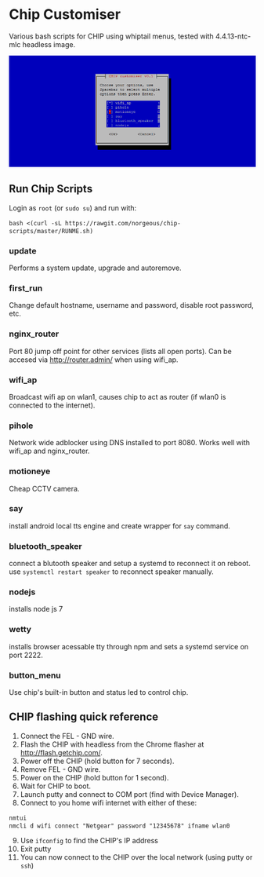 # Chip Customiser
Various bash scripts for CHIP using whiptail menus, tested with 4.4.13-ntc-mlc headless image.

![ScreenShot](preview.png)

## Run Chip Scripts
Login as `root` (or `sudo su`) and run with:
```
bash <(curl -sL https://rawgit.com/norgeous/chip-scripts/master/RUNME.sh)
```


### update
Performs a system update, upgrade and autoremove.

### first_run
Change default hostname, username and password, disable root password, etc.

### nginx_router
Port 80 jump off point for other services (lists all open ports). Can be accesed via http://router.admin/ when using wifi_ap.

### wifi_ap
Broadcast wifi ap on wlan1, causes chip to act as router (if wlan0 is connected to the internet).

### pihole
Network wide adblocker using DNS installed to port 8080. Works well with wifi_ap and nginx_router.

### motioneye
Cheap CCTV camera.

### say
install android local tts engine and create wrapper for `say` command.

### bluetooth_speaker
connect a blutooth speaker and setup a systemd to reconnect it on reboot.
use `systemctl restart speaker` to reconnect speaker manually.

### nodejs
installs node js 7

### wetty
installs browser acessable tty through npm and sets a systemd service on port 2222.

### button_menu
Use chip's built-in button and status led to control chip.


## CHIP flashing quick reference
1. Connect the FEL - GND wire.
2. Flash the CHIP with headless from the Chrome flasher at http://flash.getchip.com/.
3. Power off the CHIP (hold button for 7 seconds).
4. Remove FEL - GND wire.
5. Power on the CHIP (hold button for 1 second).
6. Wait for CHIP to boot.
7. Launch putty and connect to COM port (find with Device Manager).
8. Connect to you home wifi internet with either of these:
```
nmtui
nmcli d wifi connect "Netgear" password "12345678" ifname wlan0
```
9. Use `ifconfig` to find the CHIP's IP address
10. Exit putty
11. You can now connect to the CHIP over the local network (using putty or `ssh`)
